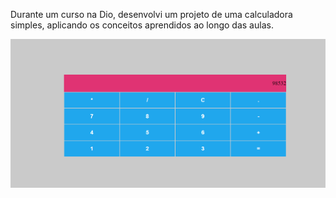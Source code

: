 Durante um curso na Dio, desenvolvi um projeto de uma calculadora simples, aplicando os conceitos aprendidos ao longo das aulas.

![alt text](image-1.png)